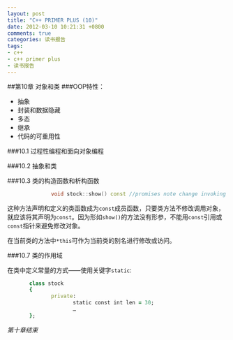 ```yaml
---
layout: post
title: "C++ PRIMER PLUS (10)"
date: 2012-03-10 10:21:31 +0800
comments: true
categories: 读书报告
tags:
- c++
- c++ primer plus
- 读书报告
---
```

##第10章 对象和类
###OOP特性：
- 抽象
- 封装和数据隐藏
- 多态
- 继承
- 代码的可重用性

###10.1 过程性编程和面向对象编程

###10.2 抽象和类

###10.3 类的构造函数和析构函数
```cpp
              void stock::show() const //promises note change invoking object
```
这种方法声明和定义的类函数成为`const`成员函数，只要类方法不修改调用对象，就应该将其声明为`const`。因为形如`show()`的方法没有形参，不能用`const`引用或`const`指针来避免修改对象。

在当前类的方法中`*this`可作为当前类的别名进行修改或访问。

###10.7 类的作用域

在类中定义常量的方式——使用关键字`static`:
```ruby
       class stock
       {
              private:
                     static const int len = 30;
                     …
       };
```
*第十章结束*